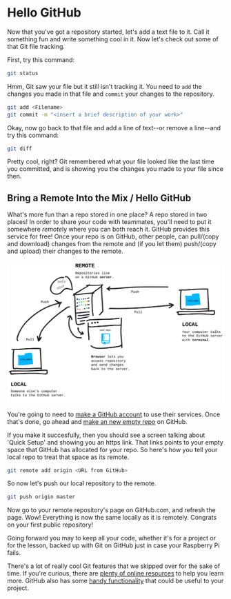 # Hello GitHub

Now that you've got a repository started, let's add a text file to it. Call it something fun and write something cool in it. Now let's check out some of that Git file tracking.

First, try this command:

```bash
git status
```

Hmm, Git saw your file but it still isn't tracking it. You need to `add` the changes you made in that file and `commit` your changes to the repository.

```bash
git add <Filename>
git commit -m "<insert a brief description of your work>"
```

Okay, now go back to that file and add a line of text--or remove a line--and try this command:

```bash
git diff
```

Pretty cool, right? Git remembered what your file looked like the last time you committed, and is showing you the changes you made to your file since then.

## Bring a Remote Into the Mix / Hello GitHub

What's more fun than a repo stored in one place? A repo stored in two places! In order to share your code with teammates, you'll need to put it somewhere *remote*ly where you can both reach it. GitHub provides this service for free! Once your repo is on GitHub, other people, can pull/(copy and download) changes from the remote and (if you let them) push/(copy and upload) their changes to the remote.

![remotes](../images/remotes.png)

You're going to need to [make a GitHub account](https://github.com/join) to use their services. Once that's done, go ahead and [make an new empty repo](https://github.com/new) on GitHub.

If you make it succesfully, then you should see a screen talking about 'Quick Setup' and showing you an https link. That links points to your empty space that GitHub has allocated for your repo. So here's how you tell your local repo to treat that space as its remote.

```bash
git remote add origin <URL from GitHub>
```

So now let's push our local repository to the remote.

```bash
git push origin master
```

Now go to your remote repository's page on GitHub.com, and refresh the page. Wow! Everything is now the same locally as it is remotely. Congrats on your first public repository!

Going forward you may to keep all your code, whether it's for a project or for the lesson, backed up with Git on GitHub just in case your Raspberry Pi fails.

There's a lot of really cool Git features that we skipped over for the sake of time. If you're curious, there are [plenty of online resources](http://try.github.io/) to help you learn more. GitHub also has some [handy functionality](https://guides.github.com/) that could be useful to your project.
